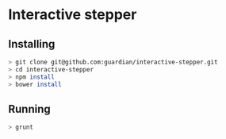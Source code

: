 # Interactive stepper

## Installing
```bash
> git clone git@github.com:guardian/interactive-stepper.git
> cd interactive-stepper
> npm install
> bower install
```

## Running
```bash
> grunt
```

